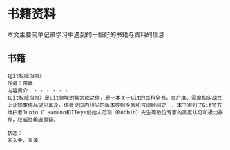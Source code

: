 # **书籍资料**

本文主要简单记录学习中遇到的一些好的书籍与资料的信息

## **书籍**


```
《git权威指南》
作者：蒋鑫
内容简介  · · · · · ·
《Git权威指南》是Git领域的集大成之作，是一本关于Git的百科全书，在广度、深度和实战性上让同类作品望尘莫及。作者是国内顶尖的版本控制专家和咨询顾问之一，本书得到了Git官方维护者Junio C Hamano和ITeye创始人范凯（Robbin）先生等数位专家的高度认可和极力推荐，权威性毋庸置疑。

状态：
未入手，未读
```


